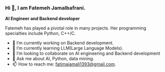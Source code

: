 ### Hi 👋, I am Fatemeh Jamalbafrani.

**AI Engineer and Backend developer** 

Fatemeh has played a pivotal role in many projects. Her programming specialties include Python, C++/C.

- 🔭 I’m currently working on Backend development.
- 🌱 I’m currently learning LLM(Large Language Models).
- 👯 I’m looking to collaborate on AI engineering and Backend development
- 💬 Ask me about AI, Python, data mining.
- 📫 How to reach me: fatimajamali1393@gmail.com.


